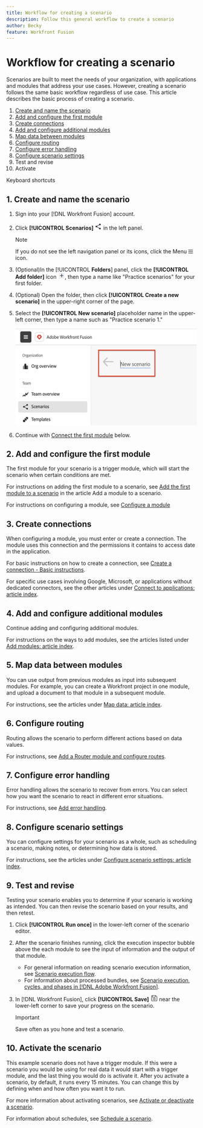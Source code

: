 ```yaml
---
title: Workflow for creating a scenario
description: Follow this general workflow to create a scenario
author: Becky
feature: Workfront Fusion
---
```

# Workflow for creating a scenario

Scenarios are built to meet the needs of your organization, with applications and modules that address your use cases. However, creating a scenario follows the same basic workflow regardless of use case. This article describes the basic process of creating a scenario.


1. [Create and name the scenario](#1-create-and-name-the-scenario)
2. [Add and configure the first module](#3-configure-the-first-module)
3. [Create connections](#3-create-connections)
4. [Add and configure additional modules](#4-add-and-configure-additional-modules)
5. [Map data between modules](#5-map-data-between-modules)
6. [Configure routing](#6-configure-routing)
7. [Configure error handling](#7-configure-error-handling)
8. [Configure scenario settings](#8-configure-scenario-settings)
9. Test and revise
10. Activate

Keyboard shortcuts



## 1. Create and name the scenario

1. Sign into your [!DNL Workfront Fusion] account.
1. Click **[!UICONTROL Scenarios]** ![](assets/scenarios-icon.png) in the left panel.

   >[!NOTE]
   >
   >If you do not see the left navigation panel or its icons, click the Menu ![Menu](assets/main-menu-icon-left-nav.png) icon.

1. (Optional)In the [!UICONTROL **Folders**] panel, click the **[!UICONTROL Add folder]** icon ![](assets/add-folder-icon.png), then type a name like "Practice scenarios" for your first folder.

1. (Optional) Open the folder, then click **[!UICONTROL Create a new scenario]** in the upper-right corner of the page.

1. Select the **[!UICONTROL New scenario]** placeholder name in the upper-left corner, then type a name such as "Practice scenario 1."

   ![](assets/name-the-scenario.png)

1. Continue with [Connect the first module](#2-connect-the-first-module) below.

## 2. Add and configure the first module

The first module for your scenario is a trigger module, which will start the scenario when certain conditions are met.

For instructions on adding the first module to a scenario, see [Add the first module to a scenario](/help/workfront-fusion/create-scenarios/add-modules/add-a-module-basic.md#add-the-first-module-to-a-scenario) in the article Add a module to a scenario.

For instructions on configuring a module, see [Configure a module](/help/workfront-fusion/create-scenarios/add-modules/configure-a-modules-settings.md)

## 3. Create connections 

When configuring a module, you must enter or create a connection. The module uses this connection and the permissions it contains to access date in the application.

For basic instructions on how to create a connection, see [Create a connection - Basic instructions](/help/workfront-fusion/create-scenarios/connect-to-apps/connect-to-fusion-general.md).

For specific use cases involving Google, Microsoft, or applications without dedicated connectors, see the other articles under [Connect to applications: article index](/help/workfront-fusion/create-scenarios/connect-to-apps/connect-to-apps-toc.md).

## 4. Add and configure additional modules

Continue adding and configuring additional modules.

For instructions on the ways to add modules, see the articles listed under [Add modules: article index](/help/workfront-fusion/create-scenarios/add-modules/add-modules-toc.md).

## 5. Map data between modules

You can use output from previous modules as input into subsequent modules. For example, you can create a Workfront project in one module, and upload a document to that module in a subsequent module.

For instructions, see the articles under [Map data: article index](/help/workfront-fusion/create-scenarios/map-data/map-data-toc.md).

## 6. Configure routing

Routing allows the scenario to perform different actions based on data values. 

For instructions, see [Add a Router module and configure routes](/help/workfront-fusion/create-scenarios/add-modules/router-module.md).

## 7. Configure error handling

Error handling allows the scenario to recover from errors. You can select how you want the scenario to react in different error situations.

For instructions, see [Add error handling](/help/workfront-fusion/create-scenarios/config-error-handling/error-handling.md).

## 8. Configure scenario settings

You can configure settings for your scenario as a whole, such as scheduling a scenario, making notes, or determining how data is stored. 

For instructions, see the articles under [Configure scenario settings: article index](/help/workfront-fusion/create-scenarios/config-scenarios-settings/config-scenario-settings-toc.md).

## 9. Test and revise

Testing your scenario enables you to determine if your scenario is working as intended. You can then revise the scenario based on your results, and then retest.

1. Click **[!UICONTROL Run once]** in the lower-left corner of the scenario editor.
1. After the scenario finishes running, click the execution inspector bubble above the each module to see the input of information and the output of that module.

   * For general information on reading scenario execution information, see [Scenario execution flow](/help/workfront-fusion/references/scenarios/scenario-execution-flow.md).
   * For information about processed bundles, see [Scenario execution, cycles, and phases in [!DNL Adobe Workfront Fusion]](/help/workfront-fusion/references/scenarios/scenario-execution-cycles-phases.md).

1. In [!DNL Workfront Fusion], click **[!UICONTROL Save]** ![](assets/save-icon.png) near the lower-left corner to save your progress on the scenario.

   >[!IMPORTANT]
   >
   >Save often as you hone and test a scenario.

## 10. Activate the scenario

This example scenario does not have a trigger module. If this were a scenario you would be using for real data it would start with a trigger module, and the last thing you would do is activate it. After you activate a scenario, by default, it runs every 15 minutes. You can change this by defining when and how often you want it to run.

For more information about activating scenarios, see [Activate or deactivate a scenario](/help/workfront-fusion/manage-scenarios/activate-deactivate-scenarios.md).

For information about schedules, see [Schedule a scenario](/help/workfront-fusion/create-scenarios/config-scenarios-settings/schedule-a-scenario.md).
